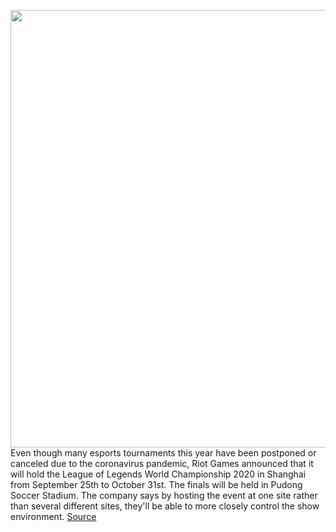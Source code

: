 <img src='https://cdn.vox-cdn.com/thumbor/Oxry2s55xo7kmUYy9ILLcFREUas=/0x0:2000x1125/1200x800/filters:focal(840x403:1160x723)/cdn.vox-cdn.com/uploads/chorus_image/image/67145067/pudong_stadium_league_of_legends.0.png' width='700px' /><br/>
Even though many esports tournaments this year have been postponed or canceled due to the coronavirus pandemic, Riot Games announced that it will hold the League of Legends World Championship 2020 in Shanghai from September 25th to October 31st. The finals will be held in Pudong Soccer Stadium. The company says by hosting the event at one site rather than several different sites, they'll be able to more closely control the show environment.
<a href='https://www.theverge.com/2020/8/2/21351494/league-of-legends-world-championship-shanghai-september-riot-coronavirus'> Source <a/>